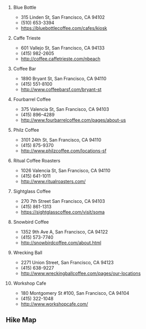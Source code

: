 1. Blue Bottle
    - 315 Linden St, San Francisco, CA 94102
    - (510) 653-3394
    - https://bluebottlecoffee.com/cafes/kiosk 
    
2. Caffe Trieste 
    - 601 Vallejo St, San Francisco, CA 94133
    - (415) 982-2605
    - http://coffee.caffetrieste.com/nbeach

3. Coffee Bar
    - 1890 Bryant St, San Francisco, CA 94110
    - (415) 551-8100
    - http://www.coffeebarsf.com/bryant-st 
4. Fourbarrel Coffee
    - 375 Valencia St, San Francisco, CA 94103
    - (415) 896–4289
    - http://www.fourbarrelcoffee.com/pages/about-us 
5. Philz Coffee
    - 3101 24th St, San Francisco, CA 94110
    - (415) 875-9370
    - http://www.philzcoffee.com/locations-sf
6. Ritual Coffee Roasters
    - 1026 Valencia St, San Francisco, CA 94110
    - (415) 641-1011
    - http://www.ritualroasters.com/ 
7. Sightglass Coffee
    - 270 7th Street San Francisco, CA 94103
    - (415) 861-1313
    - https://sightglasscoffee.com/visit/soma
8. Snowbird Coffee
    - 1352 9th Ave A, San Francisco, CA 94122
    - (415) 573-7740
    - http://snowbirdcoffee.com/about.html
9. Wrecking Ball
    - 2271 Union Street, San Francisco, CA 94123
    - (415) 638-9227
    - http://www.wreckingballcoffee.com/pages/our-locations
10. Workshop Cafe
    - 180 Montgomery St #100, San Francisco, CA 94104
    - (415) 322-1048
    - http://www.workshopcafe.com/

## Hike Map